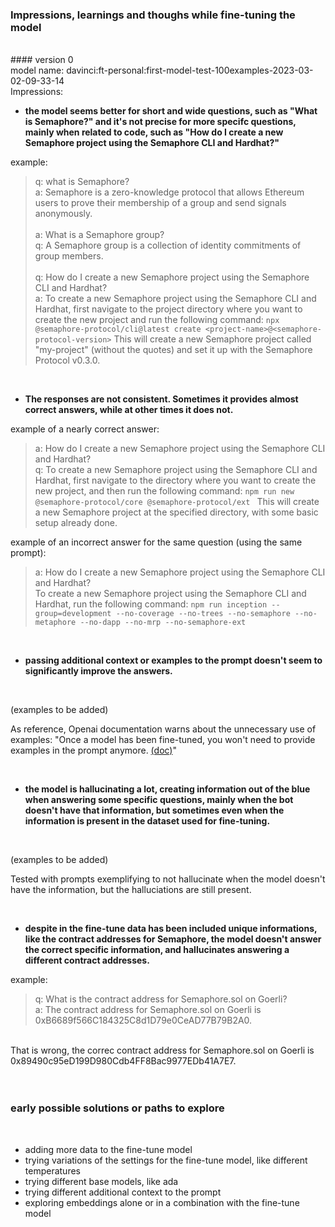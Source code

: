 ### Impressions, learnings and thoughs while fine-tuning the model

</br>
#### version 0
</br>
model name:
davinci:ft-personal:first-model-test-100examples-2023-03-02-09-33-14
</br>
Impressions:

</br>

- **the model seems better for short and wide questions, such as "What is Semaphore?" and it's not precise for more specifc questions, mainly when related to code, such as "How do I create a new Semaphore project using the Semaphore CLI and Hardhat?"**

example:</br>

> q: what is Semaphore?</br>
> a: Semaphore is a zero-knowledge protocol that allows Ethereum users to prove their membership of a group and send signals anonymously.</br></br>
> a: What is a Semaphore group? </br>
> q: A Semaphore group is a collection of identity commitments of group members.</br></br>
> q: How do I create a new Semaphore project using the Semaphore CLI and Hardhat?</br>
> a: To create a new Semaphore project using the Semaphore CLI and Hardhat, first navigate to the project directory where you want to create the new project and run the following command: `npx @semaphore-protocol/cli@latest create <project-name>@<semaphore-protocol-version>` This will create a new Semaphore project called "my-project" (without the quotes) and set it up with the Semaphore Protocol v0.3.0.

</br>

- **The responses are not consistent. Sometimes it provides almost correct answers, while at other times it does not.**</br>

example of a nearly correct answer:</br>

> a: How do I create a new Semaphore project using the Semaphore CLI and Hardhat? </br>
> q: To create a new Semaphore project using the Semaphore CLI and Hardhat, first navigate to the directory where you want to create the new project, and then run the following command: `npm run new @semaphore-protocol/core @semaphore-protocol/ext ` This will create a new Semaphore project at the specified directory, with some basic setup already done.</br>

example of an incorrect answer for the same question (using the same prompt):</br>

> a: How do I create a new Semaphore project using the Semaphore CLI and Hardhat? </br>
> To create a new Semaphore project using the Semaphore CLI and Hardhat, run the following command: `npm run inception --group=development --no-coverage --no-trees --no-semaphore --no-metaphore --no-dapp --no-mrp --no-semaphore-ext`

</br>

- **passing additional context or examples to the prompt doesn't seem to significantly improve the answers.** </br>

</br>

(examples to be added)

As reference, Openai documentation warns about the unnecessary use of examples: "Once a model has been fine-tuned, you won't need to provide examples in the prompt anymore. [(doc)](https://platform.openai.com/docs/guides/fine-tuning/fine-tuning)"

</br>

- **the model is hallucinating a lot, creating information out of the blue when answering some specific questions, mainly when the bot doesn't have that information, but sometimes even when the information is present in the dataset used for fine-tuning.**

</br>

(examples to be added)

Tested with prompts exemplifying to not hallucinate when the model doesn't have the information, but the halluciations are still present.</br>

</br>

- **despite in the fine-tune data has been included unique informations, like the contract addresses for Semaphore, the model doesn't answer the correct specific information, and hallucinates answering a different contract addresses.**

example:</br>

> q: What is the contract address for Semaphore.sol on Goerli?</br>
> a: The contract address for Semaphore.sol on Goerli is 0xB6689f566C184325C8d1D79e0CeAD77B79B2A0.

</br>
That is wrong, the correc contract address for Semaphore.sol on Goerli is 0x89490c95eD199D980Cdb4FF8Bac9977EDb41A7E7.

</br>
</br>
</br>

### early possible solutions or paths to explore

</br>

- adding more data to the fine-tune model
- trying variations of the settings for the fine-tune model, like different temperatures
- trying different base models, like ada
- trying different additional context to the prompt
- exploring embeddings alone or in a combination with the fine-tune model
